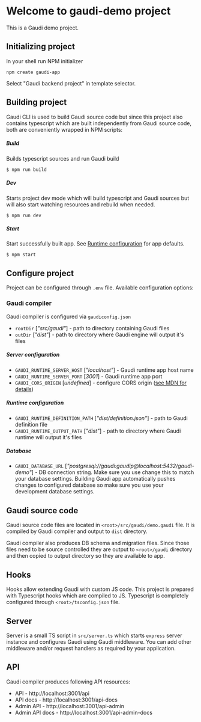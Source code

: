 # Welcome to **gaudi-demo** project

This is a Gaudi demo project.

## Initializing project

In your shell run NPM initializer

```
npm create gaudi-app
```

Select "Gaudi backend project" in template selector.

## Building project

Gaudi CLI is used to build Gaudi source code but since this project also contains typescript which are built independently from Gaudi source code, both are conveniently wrapped in NPM scripts:

##### **Build**

Builds typescript sources and run Gaudi build

```
$ npm run build
```

##### **Dev**

Starts project dev mode which will build typescript and Gaudi sources but will also start watching resources and rebuild when needed.

```
$ npm run dev
```

##### **Start**

Start successfully built app. See [Runtime configuration](#runtime-configuration) for app defaults.

```
$ npm start
```

## Configure project

Project can be configured through `.env` file. Available configuration options:

### Gaudi compiler

Gaudi compiler is configured via `gaudiconfig.json`

- `rootDir` [_"src/gaudi"_] - path to directory containing Gaudi files
- `outDir` [_"dist"_] - path to directory where Gaudi engine will output it's files

##### **Server configuration**

- `GAUDI_RUNTIME_SERVER_HOST` [_"localhost"_] - Gaudi runtime app host name
- `GAUDI_RUNTIME_SERVER_PORT` [_3001_] - Gaudi runtime app port
- `GAUDI_CORS_ORIGIN` [_undefined_] - configure CORS origin ([see MDN for details](https://developer.mozilla.org/en-US/docs/Web/HTTP/Headers/Access-Control-Allow-Origin))

##### **Runtime configuration**

- `GAUDI_RUNTIME_DEFINITION_PATH` [_"dist/definition.json"_] - path to Gaudi definition file
- `GAUDI_RUNTIME_OUTPUT_PATH` [_"dist"_] - path to directory where Gaudi runtime will output it's files

##### **Database**

- `GAUDI_DATABASE_URL` [_"postgresql://gaudi:gaudip@localhost:5432/gaudi-demo"_] - DB connection string. Make sure you use change this to match your database settings. Building Gaudi app automatically pushes changes to configured database so make sure you use your development database settings.

## Gaudi source code

Gaudi source code files are located in `<root>/src/gaudi/demo.gaudi` file. It is compiled by Gaudi compiler and output to `dist` directory.

Gaudi compiler also produces DB schema and migration files. Since those files need to be source controlled they are output to `<root>/gaudi` directory and then copied to output directory so they are available to app.

## Hooks

Hooks allow extending Gaudi with custom JS code. This project is prepared with Typescript hooks which are compiled to JS. Typescript is completely configured through `<root>/tsconfig.json` file.

## Server

Server is a small TS script in `src/server.ts` which starts `express` server instance and configures Gaudi using Gaudi middleware. You can add other middleware and/or request handlers as required by your application.

## API

Gaudi compiler produces following API resources:

- API - http://localhost:3001/api
- API docs - http://localhost:3001/api-docs
- Admin API - http://localhost:3001/api-admin
- Admin API docs - http://localhost:3001/api-admin-docs
